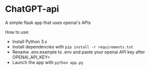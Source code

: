 # ChatGPT-api
A simple flask app that uses openai's APIs

How to use:

- Install Python 3.x
- Install dependencies with `pip install -r requirements.txt`
- Rename .env.example to .env and paste your openai API key after OPENAI_API_KEY=
- Launch the app with `python app.py`
